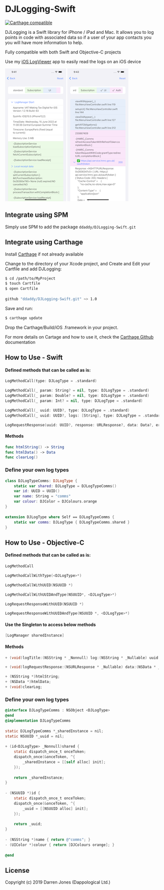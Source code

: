# DJLogging-Swift

[![Carthage compatible](https://img.shields.io/badge/Carthage-compatible-4BC51D.svg?style=flat)](https://github.com/Carthage/Carthage)

DJLogging is a Swift library for iPhone / iPad and Mac. It allows you to log points in code with associated data so if a user of your app contacts you you will have more information to help.

Fully compatible with both Swift and Objective-C projects

Use my [iOS LogViewer](https://github.com/ddaddy/LogViewer) app to easily read the logs on an iOS device

![Screenshot](screenshot1.png) ![Screenshot](screenshot2.png)

## Integrate using SPM

Simply use SPM to add the package `ddaddy/DJLogging-Swift.git`

## Integrate using Carthage

Install [Carthage](https://github.com/Carthage/Carthage#installing-carthage) if not already available 

Change to the directory of your Xcode project, and Create and Edit your Cartfile and add DJLogging:

``` bash
$ cd /path/to/MyProject
$ touch Cartfile
$ open Cartfile

github "ddaddy/DJLogging-Swift.git" ~> 1.0
```

Save and run:

``` bash
$ carthage update
```

Drop the Carthage/Build/iOS .framework in your project.

For more details on Cartage and how to use it, check the [Carthage Github](https://github.com/Carthage/Carthage) documentation


## How to Use - Swift
#### Defined methods that can be called as is:
```swift
LogMethodCall(type: DJLogType = .standard)
```
```swift
LogMethodCall(_ param: String? = nil, type: DJLogType = .standard)
LogMethodCall(_ param: Double? = nil, type: DJLogType = .standard)
LogMethodCall(_ param: Int? = nil, type: DJLogType = .standard)
```
```swift
LogMethodCall(_ uuid: UUID?, type: DJLogType = .standard)
LogMethodCall(_ uuid: UUID?, logs: [String], type: DJLogType = .standard)
```
```swift
LogRequestResponse(uuid: UUID?, response: URLResponse?, data: Data?, error: Error?, type: DJLogType = .standard)
```

#### Methods
```swift
func htmlString() -> String
func htmlData() -> Data
func clearLog()
```

### Define your own log types
```swift
class DJLogTypeComms: DJLogType {
    static var shared: DJLogType = DJLogTypeComms()
    var id: UUID = UUID()
    var name: String = "comms"
    var colour: DJColor = DJColours.orange
}

extension DJLogType where Self == DJLogTypeComms {
    static var comms: DJLogType { DJLogTypeComms.shared }
}
```

## How to Use - Objective-C
#### Defined methods that can be called as is:
```objective-c
LogMethodCall
```	
```objective-c
LogMethodCallWithType(<DJLogType>*)
```
```objective-c
LogMethodCallWithUUID(NSUUID *)
```	
```objective-c
LogMethodCallWithUUIDAndType(NSUUID*, <DJLogType>*)
```
```objective-c
LogRequestResponseWithUUID(NSUUID *)
```	
```objective-c
LogRequestResponseWithUUIDAndType(NSUUID *, <DJLogType>*)
```	
#### Use the Singleton to access below methods
```objective-c
[LogManager sharedInstance]
```
#### Methods
```objective-c
+ (void)logTitle:(NSString * _Nonnull) log:(NSString * _Nullable) uuid:(NSUUID * _Nullable) type:(id<DJLogType> _Nonnull)
```	
```objective-c
+ (void)logRequestResponse:(NSURLResponse * _Nullable) data:(NSData * _Nullable) error:(NSError * _Nullable) uuid:(NSUUID * _Nullable) type:(id<DJLogType> _Nonnull)
```	
```objective-c
+ (NSString *)htmlString;
+ (NSData *)htmlData;
+ (void)clearLog;
```

### Define your own log types
```objective-c
@interface DJLogTypeComms : NSObject <DJLogType>
@end
@implementation DJLogTypeComms

static DJLogTypeComms *_sharedInstance = nil;
static NSUUID *_uuid = nil;

+ (id<DJLogType> _Nonnull)shared {
    static dispatch_once_t onceToken;
    dispatch_once(&onceToken, ^{
        _sharedInstance = [[self alloc] init];
    });
    
    return _sharedInstance;
}

- (NSUUID *)id {
    static dispatch_once_t onceToken;
    dispatch_once(&onceToken, ^{
        _uuid = [[NSUUID alloc] init];
    });
    
    return _uuid;
}

- (NSString *)name { return @"comms"; }
- (UIColor *)colour { return [DJColours orange]; }

@end
```

## License	

Copyright (c) 2019 Darren Jones (Dappological Ltd.)
